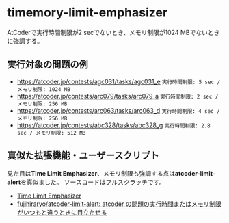 # timemory-limit-emphasizer

AtCoderで実行時間制限が2 secでないとき、メモリ制限が1024 MBでないときに強調する。

## 実行対象の問題の例

- <https://atcoder.jp/contests/agc031/tasks/agc031_e> `実行時間制限: 5 sec / メモリ制限: 1024 MB`
- <https://atcoder.jp/contests/arc079/tasks/arc079_a> `実行時間制限: 2 sec / メモリ制限: 256 MB`
- <https://atcoder.jp/contests/arc063/tasks/arc063_d> `実行時間制限: 4 sec / メモリ制限: 256 MB`
- <https://atcoder.jp/contests/abc328/tasks/abc328_g> `実行時間制限: 2.8 sec / メモリ制限: 512 MB`

## 真似た拡張機能・ユーザースクリプト

見た目は**Time Limit Emphasizer**、メモリ制限も強調する点は**atcoder\-limit\-alert**を真似ました。
ソースコードはフルスクラッチです。

- [Time Limit Emphasizer](https://greasyfork.org/ja/scripts/406381-time-limit-emphasizer)
- [fujihiraryo/atcoder\-limit\-alert: atcoder の問題の実行時間またはメモリ制限がいつもと違うときに目立たせる](https://github.com/fujihiraryo/atcoder-limit-alert)
